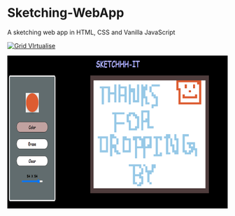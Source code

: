 # Sketching-WebApp

A sketching web app in HTML, CSS and Vanilla JavaScript

[![Grid VIrtualise](https://img.youtube.com/vi/qFkBkCN9nXo/0.jpg)](https://youtu.be/qFkBkCN9nXo)


<img src="/drawing.png" alt="Bye Bye" width="550" height="350">



